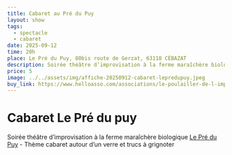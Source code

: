```yaml
---
title: Cabaret au Pré du Puy
layout: show
tags:
  - spectacle
  - cabaret
date: 2025-09-12
time: 20h
place: Le Pré du Puy, 80bis route de Gerzat, 63118 CÉBAZAT
description: Soirée théâtre d’improvisation à la ferme maraîchère biologique Le Pré du Puy
price: 5
image: ../../assets/img/affiche-20250912-cabaret-lepredupuy.jpeg
buy_link: https://www.helloasso.com/associations/le-poulailler-de-l-impro/evenements/cabaret-d-improvisation-thatrale
---
```


# Cabaret Le Pré du puy

Soirée théâtre d’improvisation à la ferme maraîchère biologique [Le Pré du Puy](https://www.lepredupuy.fr/) - Thème cabaret autour d’un verre et trucs à grignoter
